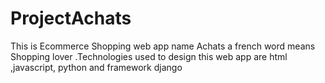 # ProjectAchats
This is Ecommerce Shopping web app name Achats a french word means Shopping lover .Technologies used to design this web app are html ,javascript, python and framework django 
